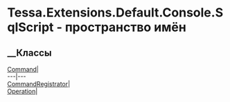 # Tessa.Extensions.Default.Console.SqlScript - пространство имён
## __Классы
[Command](T_Tessa_Extensions_Default_Console_SqlScript_Command.htm)|  
---|---  
[CommandRegistrator](T_Tessa_Extensions_Default_Console_SqlScript_CommandRegistrator.htm)|  
[Operation](T_Tessa_Extensions_Default_Console_SqlScript_Operation.htm)|
